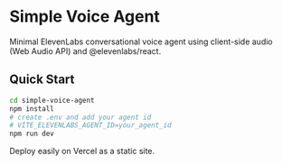 # Simple Voice Agent

Minimal ElevenLabs conversational voice agent using client-side audio (Web Audio API) and @elevenlabs/react.

## Quick Start

```bash
cd simple-voice-agent
npm install
# create .env and add your agent id
# VITE_ELEVENLABS_AGENT_ID=your_agent_id
npm run dev
```

Deploy easily on Vercel as a static site.
